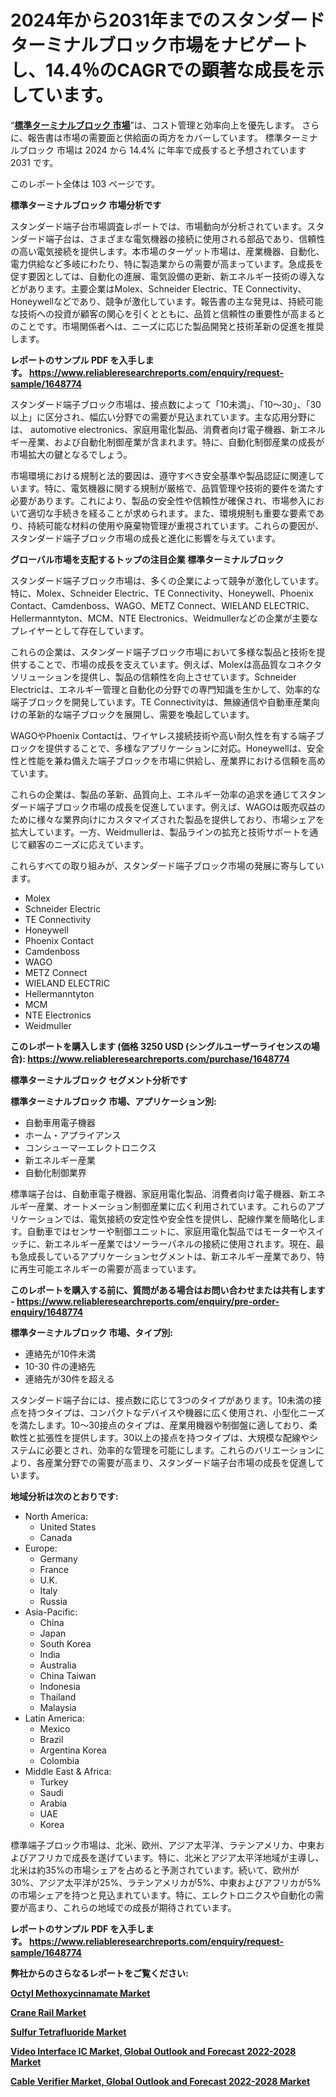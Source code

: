 <p><h1>2024年から2031年までのスタンダードターミナルブロック市場をナビゲートし、14.4％のCAGRでの顕著な成長を示しています。</h1></p><p>&ldquo;<strong><a href="https://www.reliableresearchreports.com/standard-terminal-block-market-r1648774?utm_campaign=107&utm_medium=9&utm_source=Github&utm_content=ia&utm_term=26122024&utm_id=standard-terminal-block">標準ターミナルブロック 市場</a></strong>&rdquo;は、コスト管理と効率向上を優先します。 さらに、報告書は市場の需要面と供給面の両方をカバーしています。 標準ターミナルブロック 市場は 2024 から 14.4% に年率で成長すると予想されています2031 です。</p>
<p>このレポート全体は 103 ページです。</p>
<p><strong>標準ターミナルブロック 市場分析です</strong></p>
<p><p>スタンダード端子台市場調査レポートでは、市場動向が分析されています。スタンダード端子台は、さまざまな電気機器の接続に使用される部品であり、信頼性の高い電気接続を提供します。本市場のターゲット市場は、産業機器、自動化、電力供給など多岐にわたり、特に製造業からの需要が高まっています。急成長を促す要因としては、自動化の進展、電気設備の更新、新エネルギー技術の導入などがあります。主要企業はMolex、Schneider Electric、TE Connectivity、Honeywellなどであり、競争が激化しています。報告書の主な発見は、持続可能な技術への投資が顧客の関心を引くとともに、品質と信頼性の重要性が高まるとのことです。市場関係者へは、ニーズに応じた製品開発と技術革新の促進を推奨します。</p></p>
<p><strong>レポートのサンプル PDF を入手します。&nbsp;<a href="https://www.reliableresearchreports.com/enquiry/request-sample/1648774?utm_campaign=107&utm_medium=9&utm_source=Github&utm_content=ia&utm_term=26122024&utm_id=standard-terminal-block">https://www.reliableresearchreports.com/enquiry/request-sample/1648774</a></strong></p>
<p><p>スタンダード端子ブロック市場は、接点数によって「10未満」、「10～30」、「30以上」に区分され、幅広い分野での需要が見込まれています。主な応用分野には、 automotive electronics、家庭用電化製品、消費者向け電子機器、新エネルギー産業、および自動化制御産業が含まれます。特に、自動化制御産業の成長が市場拡大の鍵となるでしょう。</p><p>市場環境における規制と法的要因は、遵守すべき安全基準や製品認証に関連しています。特に、電気機器に関する規制が厳格で、品質管理や技術的要件を満たす必要があります。これにより、製品の安全性や信頼性が確保され、市場参入において適切な手続きを経ることが求められます。また、環境規制も重要な要素であり、持続可能な材料の使用や廃棄物管理が重視されています。これらの要因が、スタンダード端子ブロック市場の成長と進化に影響を与えています。</p></p>
<p><strong>グローバル市場を支配するトップの注目企業 標準ターミナルブロック</strong></p>
<p><p>スタンダード端子ブロック市場は、多くの企業によって競争が激化しています。特に、Molex、Schneider Electric、TE Connectivity、Honeywell、Phoenix Contact、Camdenboss、WAGO、METZ Connect、WIELAND ELECTRIC、Hellermanntyton、MCM、NTE Electronics、Weidmullerなどの企業が主要なプレイヤーとして存在しています。</p><p>これらの企業は、スタンダード端子ブロック市場において多様な製品と技術を提供することで、市場の成長を支えています。例えば、Molexは高品質なコネクタソリューションを提供し、製品の信頼性を向上させています。Schneider Electricは、エネルギー管理と自動化の分野での専門知識を生かして、効率的な端子ブロックを開発しています。TE Connectivityは、無線通信や自動車産業向けの革新的な端子ブロックを展開し、需要を喚起しています。</p><p>WAGOやPhoenix Contactは、ワイヤレス接続技術や高い耐久性を有する端子ブロックを提供することで、多様なアプリケーションに対応。Honeywellは、安全性と性能を兼ね備えた端子ブロックを市場に供給し、産業界における信頼を高めています。</p><p>これらの企業は、製品の革新、品質向上、エネルギー効率の追求を通じてスタンダード端子ブロック市場の成長を促進しています。例えば、WAGOは販売収益のために様々な業界向けにカスタマイズされた製品を提供しており、市場シェアを拡大しています。一方、Weidmullerは、製品ラインの拡充と技術サポートを通じて顧客のニーズに応えています。</p><p>これらすべての取り組みが、スタンダード端子ブロック市場の発展に寄与しています。</p></p>
<p><ul><li>Molex</li><li>Schneider Electric</li><li>TE Connectivity</li><li>Honeywell</li><li>Phoenix Contact</li><li>Camdenboss</li><li>WAGO</li><li>METZ Connect</li><li>WIELAND ELECTRIC</li><li>Hellermanntyton</li><li>MCM</li><li>NTE Electronics</li><li>Weidmuller</li></ul></p>
<p><strong>このレポートを購入します (価格 3250 USD (シングルユーザーライセンスの場合):&nbsp;<a href="https://www.reliableresearchreports.com/purchase/1648774?utm_campaign=107&utm_medium=9&utm_source=Github&utm_content=ia&utm_term=26122024&utm_id=standard-terminal-block">https://www.reliableresearchreports.com/purchase/1648774</a></strong></p>
<p><strong>標準ターミナルブロック セグメント分析です</strong></p>
<p><strong>標準ターミナルブロック 市場、アプリケーション別:</strong></p>
<p><ul><li>自動車用電子機器</li><li>ホーム・アプライアンス</li><li>コンシューマーエレクトロニクス</li><li>新エネルギー産業</li><li>自動化制御業界</li></ul></p>
<p><p>標準端子台は、自動車電子機器、家庭用電化製品、消費者向け電子機器、新エネルギー産業、オートメーション制御産業に広く利用されています。これらのアプリケーションでは、電気接続の安定性や安全性を提供し、配線作業を簡略化します。自動車ではセンサーや制御ユニットに、家庭用電化製品ではモーターやスイッチに、新エネルギー産業ではソーラーパネルの接続に使用されます。現在、最も急成長しているアプリケーションセグメントは、新エネルギー産業であり、特に再生可能エネルギーの需要が高まっています。</p></p>
<p><strong>このレポートを購入する前に、質問がある場合はお問い合わせまたは共有します - <a href="https://www.reliableresearchreports.com/enquiry/pre-order-enquiry/1648774?utm_campaign=107&utm_medium=9&utm_source=Github&utm_content=ia&utm_term=26122024&utm_id=standard-terminal-block">https://www.reliableresearchreports.com/enquiry/pre-order-enquiry/1648774</a></strong></p>
<p><strong>標準ターミナルブロック 市場、タイプ別:</strong></p>
<p><ul><li>連絡先が10件未満</li><li>10-30 件の連絡先</li><li>連絡先が30件を超える</li></ul></p>
<p><p>スタンダード端子台には、接点数に応じて3つのタイプがあります。10未満の接点を持つタイプは、コンパクトなデバイスや機器に広く使用され、小型化ニーズを満たします。10〜30接点のタイプは、産業用機器や制御盤に適しており、柔軟性と拡張性を提供します。30以上の接点を持つタイプは、大規模な配線やシステムに必要とされ、効率的な管理を可能にします。これらのバリエーションにより、各産業分野での需要が高まり、スタンダード端子台市場の成長を促進しています。</p></p>
<p><strong>地域分析は次のとおりです:</strong></p>
<p><ul>
    <li>
        North America:
        <ul>
            <li>United States</li>
            <li>Canada</li>
        </ul>
    </li>
    <li>
        Europe:
        <ul>
            <li>Germany</li>
            <li>France</li>
            <li>U.K.</li>
            <li>Italy</li>
            <li>Russia</li>
        </ul>
    </li>
    <li>
        Asia-Pacific:
        <ul>
            <li>China</li>
            <li>Japan</li>
            <li>South Korea</li>
            <li>India</li>
            <li>Australia</li>
            <li>China Taiwan</li>
            <li>Indonesia</li>
            <li>Thailand</li>
            <li>Malaysia</li>
        </ul>
    </li>
    <li>
        Latin America:
        <ul>
            <li>Mexico</li>
            <li>Brazil</li>
            <li>Argentina Korea</li>
            <li>Colombia</li>
        </ul>
    </li>
    <li>
        Middle East & Africa:
        <ul>
            <li>Turkey</li>
            <li>Saudi</li>
            <li>Arabia</li>
            <li>UAE</li>
            <li>Korea</li>
        </ul>
    </li>
    </ul></p>
<p><p>標準端子ブロック市場は、北米、欧州、アジア太平洋、ラテンアメリカ、中東およびアフリカで成長を遂げています。特に、北米とアジア太平洋地域が主導し、北米は約35%の市場シェアを占めると予測されています。続いて、欧州が30%、アジア太平洋が25%、ラテンアメリカが5%、中東およびアフリカが5%の市場シェアを持つと見込まれています。特に、エレクトロニクスや自動化の需要が高まり、これらの地域での成長が期待されています。</p></p>
<p><strong>レポートのサンプル PDF を入手します。&nbsp;<a href="https://www.reliableresearchreports.com/enquiry/request-sample/1648774?utm_campaign=107&utm_medium=9&utm_source=Github&utm_content=ia&utm_term=26122024&utm_id=standard-terminal-block">https://www.reliableresearchreports.com/enquiry/request-sample/1648774</a></strong></p>
<p><strong></strong></p>
<p><strong></strong></p>
<p><strong></strong></p>
<p><strong></strong></p>
<p><strong>弊社からのさらなるレポートをご覧ください:</strong></p>
<p><strong><p><a href="https://www.linkedin.com/pulse/octyl-methoxycinnamate-market-size-segmentation-trends-hthie?utm_campaign=107&utm_medium=9&utm_source=Github&utm_content=ia&utm_term=26122024&utm_id=standard-terminal-block">Octyl Methoxycinnamate Market</a></p><p><a href="https://www.linkedin.com/pulse/crane-rail-market-revenue-demand-forecast-41-cagr-from-2024-r6oif?utm_campaign=107&utm_medium=9&utm_source=Github&utm_content=ia&utm_term=26122024&utm_id=standard-terminal-block">Crane Rail Market</a></p><p><a href="https://www.linkedin.com/pulse/market-examination-report-sulfur-tetrafluoride-growth-forecast-phu1e?utm_campaign=107&utm_medium=9&utm_source=Github&utm_content=ia&utm_term=26122024&utm_id=standard-terminal-block">Sulfur Tetrafluoride Market</a></p><p><a href="https://github.com/joannesouthgate/Market-Research-Report-List-5/blob/main/video-interface-ic-market-global-outlook-and-forecast-2022-2028-market.md?utm_campaign=107&utm_medium=9&utm_source=Github&utm_content=ia&utm_term=26122024&utm_id=standard-terminal-block">Video Interface IC Market, Global Outlook and Forecast 2022-2028 Market</a></p><p><a href="https://github.com/DianaWilson796/Market-Research-Report-List-1/blob/main/cable-verifier-market-global-outlook-and-forecast-2022-2028-market.md?utm_campaign=107&utm_medium=9&utm_source=Github&utm_content=ia&utm_term=26122024&utm_id=standard-terminal-block">Cable Verifier Market, Global Outlook and Forecast 2022-2028 Market</a></p></strong></p>